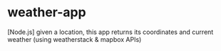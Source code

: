# weather-app
[Node.js] given a location, this app returns its coordinates and current weather (using weatherstack & mapbox APIs)
